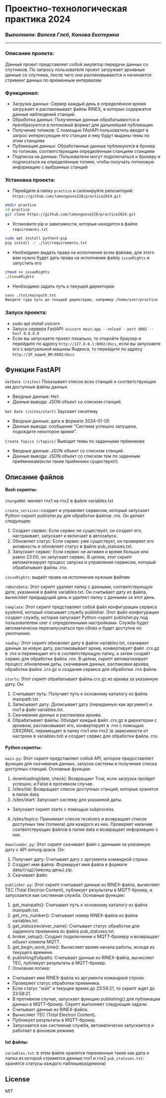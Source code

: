 # Проектно-технологическая практика 2024

### Выполнили: _Валеев Глеб, Конова Екатерина_
---

### Описание проекта:
Данный проект представляет собой эмулятор передачи данных со спутников. По запросу пользователя проект загружает архивные данные со спутника, после чего они распаковываются и начинается стриминг данныx по временным интервалам

### Функционал:
* Загрузка данных: Сервер каждый день в определённое время загружает и распаковывает файлы RINEX, в которых содержатся данные наблюдений станций.
* Обработка данных: Полученные данные обрабатываются и преобразуются в потоковый формат для дальнейшей публикации.
* Получение топиков: С помощью FAstAPI пользователь вводит в запрос интересующие его станции и ему будут выданы темы по этим станциям
* Публикация данных: Обработанные данные публикуются в брокер по топикам, соответствующим определённым станциям станциям 
* Подписка на данные: Пользователи могут подключаться к брокеру и подписаться на определённые топики, чтобы получать потоковую информацию с выбранных станций

### Установка проекта:
* Перейдите в папку `practice` и склонируйте репозиторий:  `https://github.com/lemongoose228/practice2024.git`
```sh
mkdir practice
cd practice
git clone https://github.com/lemongoose228/practice2024.git

```
* Установите pip и зависимости, которые находятся в файле `requirements.txt`
```sh
sudo apt install python3-pip
pip install -r ./txt/requirements.txt
```
* Необходимо выдать права на исполнение всем файлам, для этого вам нужно будет дать права на исполнение файлу `issueRights` и запустить его
```sh 
chmod +x issueRights
./issueRights
```
* Необходимо задать путь к текущей директории
```sh 
nano ./txt/mainpath.txt
Введите туда путь до текущей директории, например /home/user/practice
```
### Запуск проекта:
* sudo apt install uvicorn
* Запуск сервера FastAPI: `uvicorn main:app --reload --port 8002 --host 0.0.0.0`
* Если вы запускаете проект локально, то откройте браузер и перейдите по адресу `http://127.0.0.1:8002/docs`, если вы запускаете его с виртуальной машины Яндекса, то перейдите по адресу `http://IP_вашей_ВМ:8002/docs`

## Функции FastAPI

``GetDate (/sites)``
Показывает список всех станций и соответствующие им доступные файлы данных.
* Вводные данные: Нет.
* Данные вывода: JSON объект со списком станций.


``Get Date (/sites/start)``
Заускает сиситему
* Вводные данные: дата в формате 2024-01-05
* Данные вывода: сообщение "Система успешно запущена, подождите некоторое время".

``Create Topics (/topics)``
Выводит темы по заданными прёмникам
* Вводные данные: JSON объект со списком станций.
* Данные вывода: JSON объект со списком тем по заданным приёмникам(если такие приёмники существуют).


## Описание файлов

#### Bash скрипты:
`changeRNX`: меняет rnx1 на rnx2 в файле variables.txt 

`create_services`: создает и управляет сервисом, который запускает Python-скрипт publisher.py для обработки файлов .rnx. 
Он делает следующее:
1. Создает сервис: Если сервис не существует, он создает его, настраивает, запускает и включает в автозапуск.
2. Обновляет статус: Если сервис уже существует, он проверяет его активность и обновляет статус в файле pub_statuses.txt.
3. Запускает сервис: Если сервис не активен и время больше или равно 23:00, он запускает сервис.
В целом, этот скрипт автоматизирует процесс запуска и управления сервисом, который обрабатывает файлы .rnx.


`issueRights`: выдаёт права на исполнение нужным файлам


`rmDateData`: Этот скрипт удаляет папку с данными, соответствующую дате, указанной в файле variables.txt. Он считывает дату из файла, вычисляет предыдущий день и удаляет папку с данными за этот день.


`template`: Этот скрипт представляет собой файл конфигурации сервиса systemd, который описывает службу publisher. Этот файл конфигурации создает службу, которая запускает Python-скрипт publisher.py под пользователем user с определенными настройками. Служба будет автоматически перезапускаться при сбоях и будет доступна по умолчанию.


`newDay`: Этот скрипт обновляет дату в файле variables.txt, скачивает данные за новую дату, распаковывает архив, конвертирует файл .crx.gz в .rnx и перемещает его в соответствующую папку, а затем создаёт сервис для обработки файла .rnx.
В целом, скрипт автоматизирует процесс обновления даты, скачивания данных, распаковки архива, обработки файла .crx.gz и создания сервиса для обработки .rnx файла.


`starts`: Этот скрипт обрабатывает файлы.crx.gz из архива за указанную дату. Он:
1. Считывает путь: Получает путь к основному каталогу из файла mainpath.txt.
2. Записывает дату: Дописывает дату (переданную как аргумент) и rnx1 в файл variables.txt.
3. Cкачивание данных и распаковка архива.
4. Обрабатывает файлы: Обходит каждый файл .crx.gz в директории с архивом, распаковывает его, конвертирует в .rnx с помощью CRX2RNX, перемещает в папку rnx1 или rnx2 (в зависимости от настроек в variables.txt) и создает сервис для обработки файла .rnx.


#### Python скрипты:
`main.py`: Этот скрипт представляет собой API, которое предоставляет функции для скачивания данных, запуска системы и получения списка доступных станций.
Основные функции:
1. downloading(date, check): Возвращает True, если загрузка пройдет успешно, и False в противном случае.
2. /sites/list: Возвращает список доступных станций, которые хранятся в папке data. 
3. /sites/start: Запускает систему для указанной даты. 
  - Запускает скрипт starts с помощью subprocess. 
4. /sites/topics: Принимает список receivers и возвращает список доступных тем (топиков) для каждого из них. Проверяет наличие соответствующих файлов в папке data и возвращает информацию о них.


`downloader.py`: Этот скрипт скачивает файл с данными за указанную дату с API simurg.space. 
Он:
1. Получает дату: Считывает дату с аргумента командной строки.
2. Создает имя файла: Формирует имя файла в формате data/{год}/{месяц-день}.zip.
3. Скачивает файл:


`publisher.py`: Этот скрипт считывает данные из RINEX-файла, вычисляет TEC (Total Electron Content), публикует результаты в MQTT-брокер, и запускается как системная служба. 
Основные функции:
1. get_mainpath(): Считывает путь к основному каталогу из файла mainpath.txt.
2. get_rnx_number(): Считывает номер RINEX-файла из файла variables.txt.
3. get_status(receiver_name): Считывает статус обработки для заданного приемника из файла pub_statuses.txt.
4. broker_setup(): Создает подключение к MQTT-брокеру и возвращает объект клиента MQTT.
5. get_begin_work_time(): Вычисляет время начала работы, исходя из текущего времени.
6. publishing(fullpath): Считывает данные из RINEX-файла, вычисляет TEC, публикует результаты в MQTT-брокер.
7. Основная логика:
  - Считывает имя RINEX-файла из аргумента командной строки.
  - Проверяет статус обработки приемника.
  - Если статус "wait" и текущее время до 23:59:21, то скрипт ждет до 23:59:21.
  - В противном случае, запускает функцию publishing() для публикации данных в MQTT-брокер.
Скрипт выполняет следующие задачи:
- Считывает данные из RINEX-файла.
- Вычисляет TEC (Total Electron Content).
- Публикует результаты в MQTT-брокер.
- Запускается как системная служба, автоматически запускается и работает в фоновом режиме. 


#### txt файлы:
`variables.txt`: в этом файле хранятся переменные такие как дата и папка из которой стримятся данные rnx1 и rnx2
`pub_statuses.txt`: хранятся статусы каждого паблишера(демона)


## License

MIT
